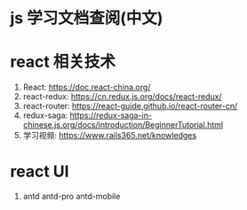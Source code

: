 # js 学习文档查阅(中文)


# react 相关技术
1. React: https://doc.react-china.org/
2. react-redux: https://cn.redux.js.org/docs/react-redux/
3. react-router: https://react-guide.github.io/react-router-cn/
4. redux-saga: https://redux-saga-in-chinese.js.org/docs/introduction/BeginnerTutorial.html
5. 学习视频: https://www.rails365.net/knowledges

# react UI
1. antd antd-pro antd-mobile